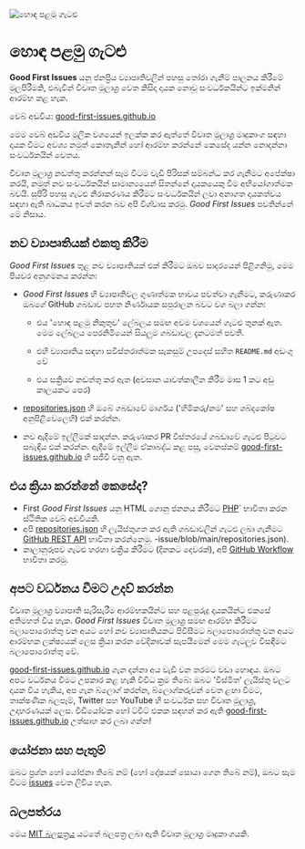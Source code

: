 ![හොඳ පළමු ගැටළු](./assets/github/social-preview.png)

# හොඳ පළමු ගැටළු

**Good First Issues** යනු ජනප්‍රිය ව්‍යාපෘතිවලින් පහසු තෝරා ගැනීම් පාලනය කිරීමේ මුලපිරීමකි, එබැවින් විවෘත මූලාශ්‍ර වෙත කිසිදා දායක නොවූ සංවර්ධකයින්ට ඉක්මනින් ආරම්භ කළ හැක.

වෙබ් අඩවිය: [good-first-issues.github.io](https://good-first-issues.github.io)

මෙම වෙබ් අඩවිය මූලික වශයෙන් ඉලක්ක කර ඇත්තේ විවෘත මූලාශ්‍ර මෘදුකාංග සඳහා දායක වීමට අවශ්‍ය නමුත් කොතැනින් හෝ ආරම්භ කරන්නේ කෙසේද යන්න නොදන්නා සංවර්ධකයින් වෙතය.

විවෘත මූලාශ්‍ර නඩත්තු කරන්නන් සෑම විටම වැඩි පිරිසක් සම්බන්ධ කර ගැනීමට අපේක්ෂා කරයි, නමුත් නව සංවර්ධකයින් සාමාන්‍යයෙන් සිතන්නේ දායකයෙකු වීම අභියෝගාත්මක බවයි. සුපිරි පහසු ගැටළු නිරාකරණය කිරීමට සංවර්ධකයින් ලවා අනාගත දායකත්වය සඳහා ඇති බාධකය ඉවත් කරන බව අපි විශ්වාස කරමු. *Good First Issues* පවතින්නේ මේ නිසාය.

## නව ව්‍යාපෘතියක් එකතු කිරීම

*Good First Issues* තුළ නව ව්‍යාපෘතියක් එක් කිරීමට ඔබව සාදරයෙන් පිළිගනිමු, මෙම පියවර අනුගමනය කරන්න:

- *Good First Issues* හි ව්‍යාපෘතිවල ගුණාත්මක භාවය පවත්වා ගැනීමට, කරුණාකර ඔබගේ GitHub ගබඩාව පහත නිර්ණායක සපුරාලන බවට වග බලා ගන්න:

     - එය 'හොඳ පළමු නිකුතුව' ලේබලය සමඟ අවම වශයෙන් ගැටළු තුනක් ඇත. මෙම ලේබලය පෙරනිමියෙන් සියලුම ගබඩාවල දැනටමත් පවතී.

     - එහි ව්‍යාපෘතිය සඳහා සවිස්තරාත්මක සැකසුම් උපදෙස් සහිත `README.md` අඩංගු වේ

     - එය සක්‍රියව නඩත්තු කර ඇත (අවසාන යාවත්කාලීන කිරීම මාස 1 කට අඩු කාලයකට පෙර)

- [repositories.json](https://github.com/gomzyakov/good-first-issue/blob/main/repositories.json) හි ඔබේ ගබඩාවේ මාර්ගය ('හිමිකරු/නම' සහ ශබ්දකෝෂ අනුපිළිවෙලෙහි) එක් කරන්න.

- නව ඇදීමේ ඉල්ලීමක් සාදන්න. කරුණාකර PR විස්තරයේ ගබඩාවේ ගැටළු පිටුවට සබැඳිය එක් කරන්න. ඇදීමේ ඉල්ලීම ඒකාබද්ධ කළ පසු, වෙනස්කම් [good-first-issues.github.io](https://good-first-issues.github.io) හි සජීවී වනු ඇත.

## එය ක්‍රියා කරන්නේ කෙසේද?

- First *Good First Issues* යනු HTML ගොනු ජනනය කිරීමට [PHP](https://www.php.net)` භාවිතා කරන ස්ථිතික වෙබ් අඩවියකි.
- අපි [repositories.json](https://github.com/gomzyakov/good-first) හි ලැයිස්තුගත කර ඇති ගබඩාවලින් ගැටළු ලබා ගැනීමට [GitHub REST API](https://docs.github.com/en/rest) භාවිතා කරන්නෙමු. -issue/blob/main/repositories.json).
- කාලානුරූපව ගැටළු හරහා චක්‍රීය කිරීමට (දිනකට දෙවරක්), අපි [GitHub Workflow](https://docs.github.com/en/actions/using-workflows) භාවිතා කරමු.

## අපට වර්ධනය වීමට උදව් කරන්න

විවෘත මූලාශ්‍ර ව්‍යාපෘති සැරිසැරීම ආරම්භකයින්ට සහ පළපුරුදු දායකයින්ට එකසේ අතිමහත් විය හැක. *Good First Issues* විවෘත මූලාශ්‍ර සමඟ ආරම්භ කිරීමට බලාපොරොත්තු වන අයට හෝ නව ව්‍යාපෘතියකට පිවිසීමට බලාපොරොත්තු වන අයට ආරම්භක ලක්ෂ්‍යයක් ලෙස ක්‍රියා කරන වේදිකාවක් සැපයීමෙන් මෙම ගැටලුව විසඳීමට බලාපොරොත්තු වේ.

[good-first-issues.github.io](https://good-first-issues.github.io) ගැන දන්නා අය වැඩි වන තරමට වඩා හොඳය. ඔබට අපට වර්ධනය වීමට උපකාර කළ හැකි විවිධ ක්‍රම තිබේ: ඔබට 'විස්මිත' ලැයිස්තු වලට දායක විය හැකිය, අප ගැන බ්ලොග් කරන්න, බ්ලොග්කරුවන් වෙත ළඟා වීමට, තාක්ෂණික බලපෑම්, Twitter සහ YouTube හි සංවර්ධක සහ විවෘත මූලාශ්‍ර, උදාහරණයක් ලෙස. වීඩියෝවක හෝ ට්වීට් එකක සඳහන් කර ඇති [good-first-issues.github.io](https://good-first-issues.github.io) උත්සාහ කර ලබා ගන්න!

## යෝජනා සහ පැතුම්

ඔබට ප්‍රශ්න හෝ යෝජනා තිබේ නම් (හෝ දෝෂයක් සොයා ගෙන තිබේ නම්), ඔබට සැම විටම [issues](https://github.com/good-first-issues/good-first-issues.github.io/issues) වෙත ලිවිය හැක.

## බලපත්රය

මෙය [MIT බලපත්‍රය](https://github.com/good-first-issues/good-first-issues.github.io/blob/main/LICENSE) යටතේ බලපත්‍ර ලබා ඇති විවෘත මූලාශ්‍ර මෘදුකාංගයකි.